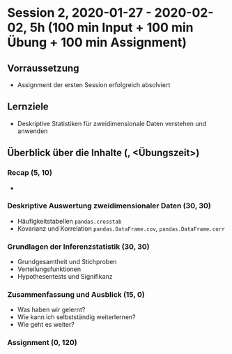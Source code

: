 ﻿# Session 2, 2020-01-27 - 2020-02-02, 5h (100 min Input + 100 min Übung + 100 min Assignment)


## Vorraussetzung

- Assignment der ersten Session erfolgreich absolviert


## Lernziele

- Deskriptive Statistiken für zweidimensionale Daten verstehen und anwenden


## Überblick über die Inhalte (<Lehrzeit>, <Übungszeit>)

### Recap (5, 10)

- 


### Deskriptive Auswertung zweidimensionaler Daten (30, 30)

- Häufigkeitstabellen `pandas.crosstab`
- Kovarianz und Korrelation `pandas.DataFrame.cov`, `pandas.DataFrame.corr`

### Grundlagen der Inferenzstatistik (30, 30)

- Grundgesamtheit und Stichproben
- Verteilungsfunktionen
- Hypothesentests und Signifikanz

### Zusammenfassung und Ausblick (15, 0)

- Was haben wir gelernt?
- Wie kann ich selbstständig weiterlernen?
- Wie geht es weiter?


### Assignment (0, 120)


